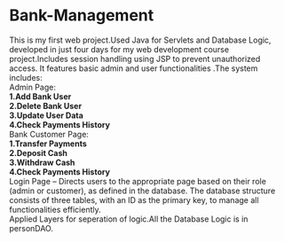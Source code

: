 # Bank-Management
This is my first web project.Used Java for Servlets and Database Logic, developed in just four days for my web development course project.Includes session handling using JSP to prevent unauthorized access. It features basic admin and user functionalities .The system includes:<br>
Admin Page:<br>
<b>1.Add Bank User </b><br>
<b>2.Delete Bank User </b><br>
<b>3.Update User Data</b><br>
<b>4.Check Payments History</b><br>
Bank Customer Page:<br>
<b>1.Transfer Payments </b><br>
<b>2.Deposit Cash </b><br>
<b>3.Withdraw Cash</b><br>
<b>4.Check Payments History </b><br>
Login Page – Directs users to the appropriate page based on their role (admin or customer), as defined in the database.
The database structure consists of three tables, with an ID as the primary key, to manage all functionalities efficiently.<br>
Applied Layers for seperation of logic.All the Database Logic is in personDAO.







 
